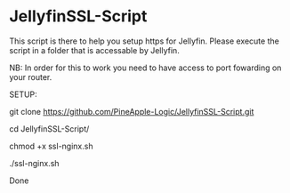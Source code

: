 # JellyfinSSL-Script
This script is there to help you setup https for Jellyfin.
Please execute the script in a folder that is accessable by Jellyfin.

NB: In order for this to work you need to have access to port fowarding on your router.

SETUP:

git clone https://github.com/PineApple-Logic/JellyfinSSL-Script.git

cd JellyfinSSL-Script/

chmod +x ssl-nginx.sh

./ssl-nginx.sh

Done
